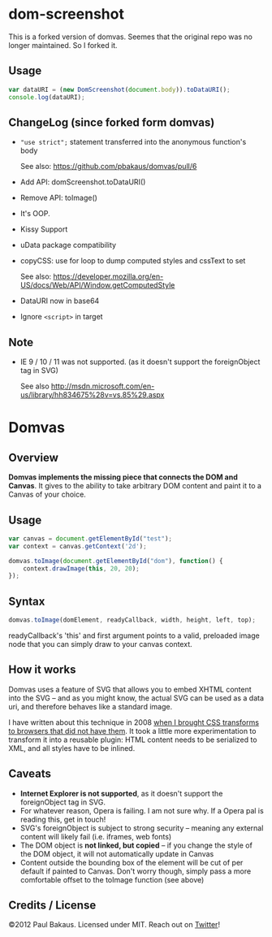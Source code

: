 # dom-screenshot

This is a forked version of domvas.
Seemes that the original repo was no longer maintained.
So I forked it.

## Usage

```javascript
var dataURI = (new DomScreenshot(document.body)).toDataURI();
console.log(dataURI);
```

## ChangeLog (since forked form domvas)

- `"use strict";` statement transferred into the anonymous function's body

    See also: https://github.com/pbakaus/domvas/pull/6

- Add API: domScreenshot.toDataURI()

- Remove API: toImage()

- It's OOP.

- Kissy Support

- uData package compatibility

- copyCSS: use for loop to dump computed styles and cssText to set

    See also: https://developer.mozilla.org/en-US/docs/Web/API/Window.getComputedStyle

- DataURI now in base64

- Ignore `<script>` in target

## Note

- IE 9 / 10 / 11 was not supported. (as it doesn't support the foreignObject tag in SVG)

    See also http://msdn.microsoft.com/en-us/library/hh834675%28v=vs.85%29.aspx

# Domvas

## Overview

__Domvas implements the missing piece that connects the DOM and Canvas__. It gives to the ability to take arbitrary DOM content and paint it to a Canvas of your choice.

## Usage
```js
var canvas = document.getElementById("test");
var context = canvas.getContext('2d');

domvas.toImage(document.getElementById("dom"), function() {
    context.drawImage(this, 20, 20);
});
```

## Syntax
```js
domvas.toImage(domElement, readyCallback, width, height, left, top);
```
readyCallback's 'this' and first argument points to a valid, preloaded image node that you can simply draw to your canvas context.

## How it works

Domvas uses a feature of SVG that allows you to embed XHTML content into the SVG – and as you might know, the actual SVG can be used as a data uri, and therefore behaves like a standard image.

I have written about this technique in 2008 [when I brought CSS transforms to browsers that did not have them](http://paulbakaus.com/2008/08/19/css-transforms-for-firefox/). It took a little more experimentation to transform it into a reusable plugin: HTML content needs to be serialized to XML, and all styles have to be inlined.	

## Caveats

- __Internet Explorer is not supported__, as it doesn't support the foreignObject tag in SVG.
- For whatever reason, Opera is failing. I am not sure why. If a Opera pal is reading this, get in touch!
- SVG's foreignObject is subject to strong security – meaning any external content will likely fail (i.e. iframes, web fonts)
- The DOM object is __not linked, but copied__ – if you change the style of the DOM object, it will not automatically update in Canvas
- Content outside the bounding box of the element will be cut of per default if painted to Canvas. Don't worry though, simply pass a more comfortable offset to the toImage function (see above)

## Credits / License

©2012 Paul Bakaus. Licensed under MIT. Reach out on [Twitter](http://twitter.com/pbakaus)!
